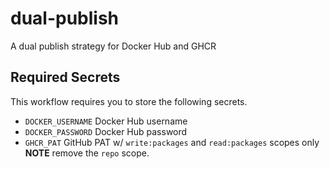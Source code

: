 # dual-publish
A dual publish strategy for Docker Hub and GHCR

## Required Secrets

This workflow requires you to store the following secrets.

- `DOCKER_USERNAME` Docker Hub username
- `DOCKER_PASSWORD` Docker Hub password
- `GHCR_PAT` GitHub PAT w/ `write:packages` and `read:packages` scopes only **NOTE** remove the `repo` scope.
